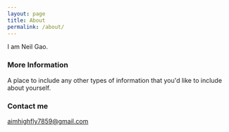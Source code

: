 ```yaml
---
layout: page
title: About
permalink: /about/
---
```


I am Neil Gao.

### More Information

A place to include any other types of information that you'd like to include about yourself.

### Contact me

[aimhighfly7859@gmail.com](mailto:aimhighfly7859@gmail.com)
